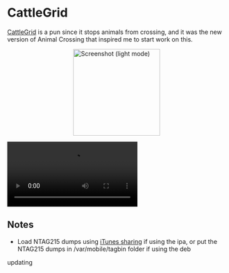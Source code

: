 # CattleGrid

[CattleGrid](https://en.wikipedia.org/wiki/Cattle_grid) is a pun since it stops animals from crossing, and it was the new version of Animal Crossing that inspired me to start work on this.

<img width="200" alt="Screenshot (light mode)" src="./screenshot.png" style="display: block; margin: 0 auto;"/>

![video demonstration](demo.mp4)

## Notes

- Load NTAG215 dumps using [iTunes sharing](https://support.apple.com/en-us/HT201301) if using the ipa, or put the NTAG215 dumps in /var/mobile/tagbin folder if using the deb

updating